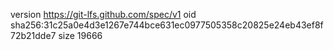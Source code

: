 version https://git-lfs.github.com/spec/v1
oid sha256:31c25a0e4d3e1267e744bce631ec0977505358c20825e24eb43ef8f72b21dde7
size 19666
